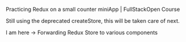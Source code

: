 Practicing Redux on a small counter miniApp | FullStackOpen Course

Still using the deprecated createStore, this will be taken care of next.

I am here -> Forwarding Redux Store to various components